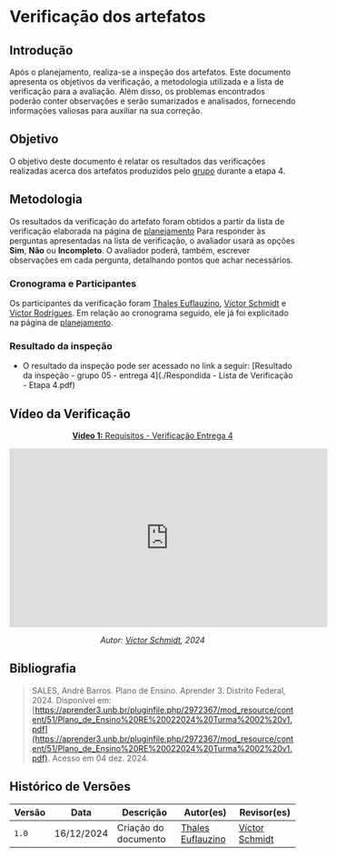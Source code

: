# Verificação dos artefatos

## Introdução

Após o planejamento, realiza-se a inspeção dos artefatos. Este documento apresenta os objetivos da verificação, a metodologia utilizada e a lista de verificação para a avaliação. Além disso, os problemas encontrados poderão conter observações e serão sumarizados e analisados, fornecendo informações valiosas para auxiliar na sua correção.

## Objetivo

O objetivo deste documento é relatar os resultados das verificações realizadas acerca dos artefatos produzidos pelo [grupo](https://github.com/Requisitos-de-Software/2024.2-TesouroDireto) durante a etapa 4.

## Metodologia

Os resultados da verificação do artefato foram obtidos a partir da lista de verificação elaborada na página de [planejamento](../entrega3/planej-verificacao-e3-gp5.md) Para responder às perguntas apresentadas na lista de verificação, o avaliador usará as opções **Sim**, **Não** ou **Incompleto**. O avaliador poderá, também, escrever observações em cada pergunta, detalhando pontos que achar necessários.

### Cronograma e Participantes

Os participantes da verificação foram [Thales Euflauzino](https://github.com/thaleseuflauzino), [Víctor Schmidt](https://github.com/moonshinerd) e [Victor Rodrigues](https://github.com/ViictorHugoo). Em relação ao cronograma seguido, ele já foi explicitado na página de [planejamento](../entrega4/planej-verificacao-e4-gp5.md).

### Resultado da inspeção

- O resultado da inspeção pode ser acessado no link a seguir: [Resultado da inspeção - grupo 05 - entrega 4](./Respondida - Lista de Verificação - Etapa 4.pdf)

## Vídeo da Verificação

<center>

[**Vídeo 1:** Requisitos - Verificação Entrega 4](https://youtu.be/lA-p3z-0a0k)

<iframe width="560" height="315" src="https://www.youtube.com/embed/lA-p3z-0a0k" title="YouTube video player" frameborder="0" allow="accelerometer; autoplay; clipboard-write; encrypted-media; gyroscope; picture-in-picture; web-share" referrerpolicy="strict-origin-when-cross-origin" allowfullscreen></iframe>

_Autor: [Víctor Schmidt](https://github.com/moonshinerd), 2024_

</center>

## Bibliografia

> SALES, André Barros. Plano de Ensino. Aprender 3. Distrito Federal, 2024. Disponível em: [https://aprender3.unb.br/pluginfile.php/2972367/mod_resource/content/51/Plano_de_Ensino%20RE%20022024%20Turma%2002%20v1.pdf](https://aprender3.unb.br/pluginfile.php/2972367/mod_resource/content/51/Plano_de_Ensino%20RE%20022024%20Turma%2002%20v1.pdf). Acesso em 04 dez. 2024.



## Histórico de Versões

| Versão  | Data | Descrição | Autor(es) | Revisor(es) |
| -------- | ------ | ------ | ---------- | ---------- |
| `1.0` | 16/12/2024 | Criação do documento  | [Thales Euflauzino](https://github.com/thaleseuflauzino) | [Víctor Schmidt](https://github.com/moonshinerd)  |
